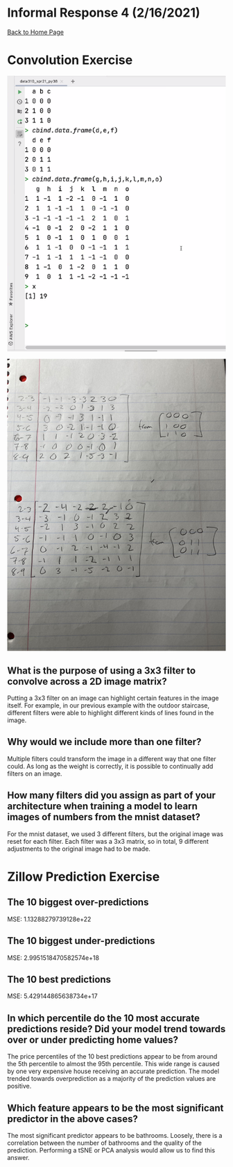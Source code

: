 # Informal Response 4 (2/16/2021)

[Back to Home Page](https://jeremy-swack.github.io/applied-machine-learning/)

# Convolution Exercise 

![pic_1](matrix_convolution_exercise_data_310.png)

![pic_2](data_310_convolved_matrix.jpg)

## What is the purpose of using a 3x3 filter to convolve across a 2D image matrix?

Putting a 3x3 filter on an image can highlight certain features in the image itself. For example, in our previous example with the outdoor staircase, different filters were able to highlight different kinds of lines found in the image.

## Why would we include more than one filter?

Multiple filters could transform the image in a different way that one filter could. As long as the weight is correctly, it is possible to continually add filters on an image.

## How many filters did you assign as part of your architecture when training a model to learn images of numbers from the mnist dataset?

For the mnist dataset, we used 3 different filters, but the original image was reset for each filter. Each filter was a 3x3 matrix, so in total, 9 different adjustments to the original image had to be made.

# Zillow Prediction Exercise

## The 10 biggest over-predictions

MSE: 1.13288279739128e+22

## The 10 biggest under-predictions

MSE: 2.9951518470582574e+18

## The 10 best predictions

MSE: 5.429144865638734e+17

## In which percentile do the 10 most accurate predictions reside? Did your model trend towards over or under predicting home values?

The price percentiles of the 10 best predictions appear to be from around the 5th percentile to almost the 95th percentile. This wide range is caused by one very expensive house receiving an accurate prediction. The model trended towards overprediction as a majority of the prediction values are positive.

## Which feature appears to be the most significant predictor in the above cases?

The most significant predictor appears to be bathrooms. Loosely, there is a correlation between the number of bathrooms and the quality of the prediction. Performing a tSNE or PCA analysis would allow us to find this answer.
